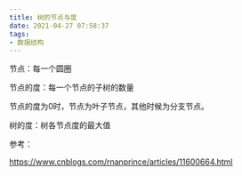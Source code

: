 ```yaml
---
title: 树的节点与度
date: 2021-04-27 07:58:37
tags:
- 数据结构
---
```

节点：每一个圆圈

节点的度：每一个节点的子树的数量

节点的度为0时，节点为叶子节点，其他时候为分支节点。

树的度：树各节点度的最大值

参考：

https://www.cnblogs.com/rnanprince/articles/11600664.html